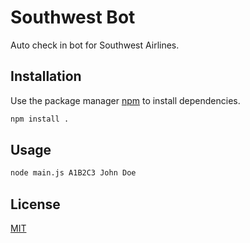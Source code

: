 # Southwest Bot

Auto check in bot for Southwest Airlines.

## Installation

Use the package manager [npm](https://www.npmjs.com/) to install dependencies.

```bash
npm install .
```

## Usage

```bash
node main.js A1B2C3 John Doe
```

## License
[MIT](https://choosealicense.com/licenses/mit/)
